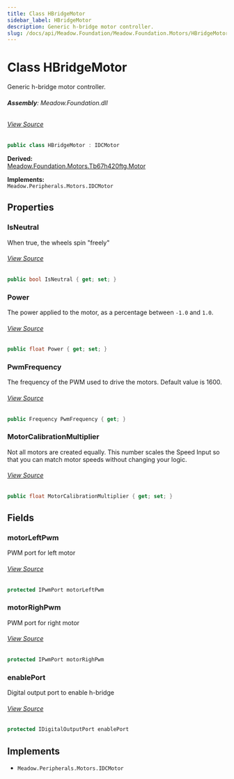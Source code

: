 ```yaml
---
title: Class HBridgeMotor
sidebar_label: HBridgeMotor
description: Generic h-bridge motor controller.
slug: /docs/api/Meadow.Foundation/Meadow.Foundation.Motors/HBridgeMotor
---
```

# Class HBridgeMotor
Generic h-bridge motor controller.

###### **Assembly**: Meadow.Foundation.dll
###### [View Source](https://github.com/WildernessLabs/Meadow.Foundation.git/blob/develop/Source/Meadow.Foundation.Core/Motors/HBridgeMotor.cs#L11)
```csharp title="Declaration"
public class HBridgeMotor : IDCMotor
```
**Derived:**  
[Meadow.Foundation.Motors.Tb67h420ftg.Motor](../Meadow.Foundation.Motors/Tb67h420ftg.Motor)

**Implements:**  
`Meadow.Peripherals.Motors.IDCMotor`

## Properties
### IsNeutral
When true, the wheels spin "freely"
###### [View Source](https://github.com/WildernessLabs/Meadow.Foundation.git/blob/develop/Source/Meadow.Foundation.Core/Motors/HBridgeMotor.cs#L31)
```csharp title="Declaration"
public bool IsNeutral { get; set; }
```
### Power
The power applied to the motor, as a percentage between
`-1.0` and `1.0`.
###### [View Source](https://github.com/WildernessLabs/Meadow.Foundation.git/blob/develop/Source/Meadow.Foundation.Core/Motors/HBridgeMotor.cs#L48)
```csharp title="Declaration"
public float Power { get; set; }
```
### PwmFrequency
The frequency of the PWM used to drive the motors. 
Default value is 1600.
###### [View Source](https://github.com/WildernessLabs/Meadow.Foundation.git/blob/develop/Source/Meadow.Foundation.Core/Motors/HBridgeMotor.cs#L77)
```csharp title="Declaration"
public Frequency PwmFrequency { get; }
```
### MotorCalibrationMultiplier
Not all motors are created equally. This number scales the Speed Input so
that you can match motor speeds without changing your logic.
###### [View Source](https://github.com/WildernessLabs/Meadow.Foundation.git/blob/develop/Source/Meadow.Foundation.Core/Motors/HBridgeMotor.cs#L83)
```csharp title="Declaration"
public float MotorCalibrationMultiplier { get; set; }
```
## Fields
### motorLeftPwm
PWM port for left motor
###### [View Source](https://github.com/WildernessLabs/Meadow.Foundation.git/blob/develop/Source/Meadow.Foundation.Core/Motors/HBridgeMotor.cs#L18)
```csharp title="Declaration"
protected IPwmPort motorLeftPwm
```
### motorRighPwm
PWM port for right motor
###### [View Source](https://github.com/WildernessLabs/Meadow.Foundation.git/blob/develop/Source/Meadow.Foundation.Core/Motors/HBridgeMotor.cs#L22)
```csharp title="Declaration"
protected IPwmPort motorRighPwm
```
### enablePort
Digital output port to enable h-bridge
###### [View Source](https://github.com/WildernessLabs/Meadow.Foundation.git/blob/develop/Source/Meadow.Foundation.Core/Motors/HBridgeMotor.cs#L26)
```csharp title="Declaration"
protected IDigitalOutputPort enablePort
```

## Implements

* `Meadow.Peripherals.Motors.IDCMotor`
